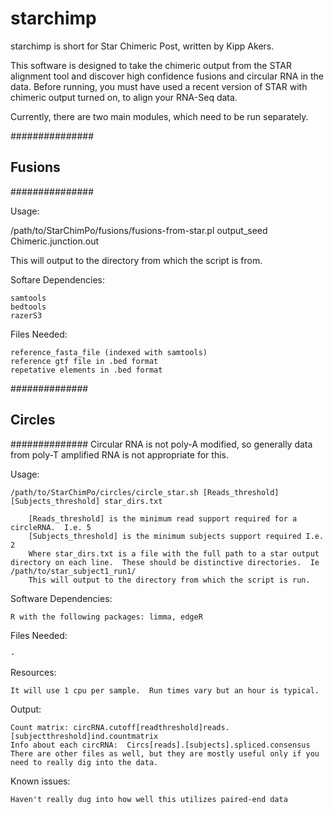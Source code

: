 starchimp
==========
starchimp is short for Star Chimeric Post, written by Kipp Akers.  

This software is designed to take the chimeric output from the STAR alignment tool and discover high confidence fusions and circular RNA in the data. 
Before running, you must have used a recent version of STAR with chimeric output turned on, to align your RNA-Seq data.

Currently, there are two main modules, which need to be run separately. 

###############
##  Fusions  ##
###############

Usage:

/path/to/StarChimPo/fusions/fusions-from-star.pl output_seed Chimeric.junction.out


This will output to the directory from which the script is from. 

Softare Dependencies:

	samtools
	bedtools
	razerS3

Files Needed:

	reference_fasta_file (indexed with samtools)
	reference gtf file in .bed format
	repetative elements in .bed format

##############
## Circles ##
##############
Circular RNA is not poly-A modified, so generally data from poly-T amplified RNA is not appropriate for this.    

Usage:

	/path/to/StarChimPo/circles/circle_star.sh [Reads_threshold] [Subjects_threshold] star_dirs.txt

		[Reads_threshold] is the minimum read support required for a circleRNA.  I.e. 5
		[Subjects_threshold] is the minimum subjects support required I.e. 2
		Where star_dirs.txt is a file with the full path to a star output directory on each line.  These should be distinctive directories.  Ie /path/to/star_subject1_run1/  
		This will output to the directory from which the script is run. 

Software Dependencies:
	
	R with the following packages: limma, edgeR

Files Needed:

	-

Resources:

	It will use 1 cpu per sample.  Run times vary but an hour is typical. 

Output:

	Count matrix: circRNA.cutoff[readthreshold]reads.[subjectthreshold]ind.countmatrix
	Info about each circRNA:  Circs[reads].[subjects].spliced.consensus
	There are other files as well, but they are mostly useful only if you need to really dig into the data. 

Known issues:

	Haven't really dug into how well this utilizes paired-end data
